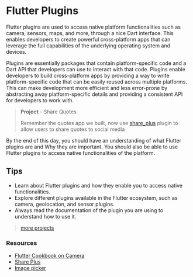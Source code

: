 # Flutter Plugins

Flutter plugins are used to access native platform functionalities such as camera, sensors, maps, and more, through a nice Dart interface. This enables developers to create powerful cross-platform apps that can leverage the full capabilities of the underlying operating system and devices.

Plugins are essentially packages that contain platform-specific code and a Dart API that developers can use to interact with that code. Plugins enable developers to build cross-platform apps by providing a way to write platform-specific code that can be easily reused across multiple platforms. This can make development more efficient and less error-prone by abstracting away platform-specific details and providing a consistent API for developers to work with.

> **Project** - Share Quotes
>
> Remember the quotes app we built, now use [share_plus](https://pub.dev/packages/share_plus) plugin to allow users to share quotes to social media
>

By the end of this day, you should have an understanding of what Flutter plugins are and Why they are important. You should also be able to use Flutter plugins to access native functionalities of the platform.

## Tips

- Learn about Flutter plugins and how they enable you to access native functionalities.
- Explore different plugins available in the Flutter ecosystem, such as camera, geolocation, and sensor plugins.
- Always read the documentation of the plugin you are using to understand how to use it.

> [more projects](https://masterflutter.appwriters.dev/ch10-plugins)

### Resources

- [Flutter Cookbook on Camera](https://docs.flutter.dev/cookbook/plugins/picture-using-camera)
- [Share Plus](https://pub.dev/packages/share_plus)
- [Image picker](https://pub.dev/packages/image_picker)

